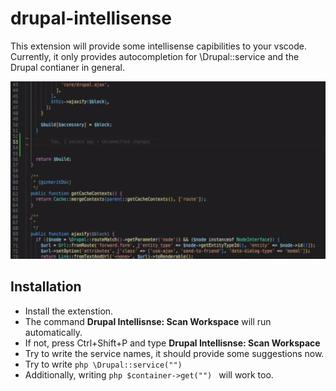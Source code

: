 # drupal-intellisense

This extension will provide some intellisense capibilities to your vscode.
Currently, it only provides autocompletion for \Drupal::service and the Drupal contianer in general.

![Autocompletion](https://raw.githubusercontent.com/YahyaAhmad/drupal-intellisense/master/demo.gif)

## Installation

- Install the extenstion.
- The command **Drupal Intellisnse: Scan Workspace** will run automatically.
- If not, press Ctrl+Shift+P and type **Drupal Intellisnse: Scan Workspace**
- Try to write the service names, it should provide some suggestions now.
- Try to write ```php \Drupal::service("")```
- Additionally, writing ```php $container->get("") ``` will work too.